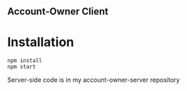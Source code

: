 ## Account-Owner Client

# Installation
```
npm install
npm start
```

Server-side code is in my account-owner-server repository
